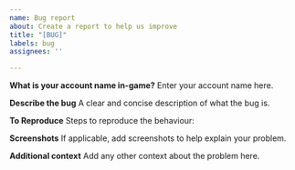 ```yaml
---
name: Bug report
about: Create a report to help us improve
title: "[BUG]"
labels: bug
assignees: ''

---
```


**What is your account name in-game?**
Enter your account name here.

**Describe the bug**
A clear and concise description of what the bug is.

**To Reproduce**
Steps to reproduce the behaviour:

**Screenshots**
If applicable, add screenshots to help explain your problem.

**Additional context**
Add any other context about the problem here.
